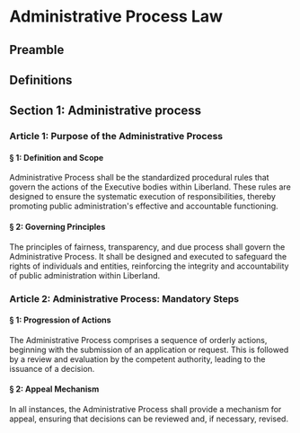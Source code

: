 # Administrative Process Law

## Preamble

## Definitions

## Section 1: Administrative process

### Article 1: Purpose of the Administrative Process

#### § 1: Definition and Scope
Administrative Process shall be the standardized procedural rules that govern the actions of the Executive bodies within Liberland. These rules are designed to ensure the systematic execution of responsibilities, thereby promoting public administration's effective and accountable functioning.

#### § 2: Governing Principles
The principles of fairness, transparency, and due process shall govern the Administrative Process. It shall be designed and executed to safeguard the rights of individuals and entities, reinforcing the integrity and accountability of public administration within Liberland.

### Article 2: Administrative Process: Mandatory Steps
#### § 1: Progression of Actions
The Administrative Process comprises a sequence of orderly actions, beginning with the submission of an application or request. This is followed by a review and evaluation by the competent authority, leading to the issuance of a decision.

#### § 2: Appeal Mechanism
In all instances, the Administrative Process shall provide a mechanism for appeal, ensuring that decisions can be reviewed and, if necessary, revised.

